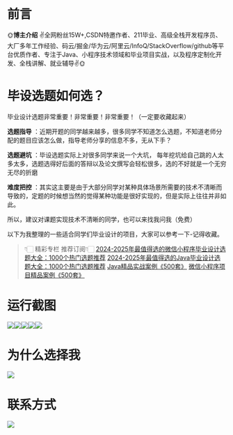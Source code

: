# 前言

🌞**博主介绍**
✌全网粉丝15W+,CSDN特邀作者、211毕业、高级全栈开发程序员、大厂多年工作经验、码云/掘金/华为云/阿里云/InfoQ/StackOverflow/github等平台优质作者、专注于Java、小程序技术领域和毕业项目实战，以及程序定制化开发、全栈讲解、就业辅导✌🌞

# 毕设选题如何选？

毕业设计选题非常重要！非常重要！非常重要！（一定要收藏起来）

**选题指导** ：近期开题的同学越来越多，很多同学不知道怎么选题，不知道老师分配的题目应该怎么做，指导老师分享的信息不多，无从下手？

**选题避坑** ：毕设选题实际上对很多同学来说一个大坑，
每年挖坑给自己跳的人太多太多，选题选得好后面的答辩以及论文撰写会轻松很多，选的不好就是一个无穷无尽的折磨

**难度把控** ：其实这主要是由于大部分同学对某种具体场景所需要的技术不清晰而导致的，定题的时候想当然的觉得某种功能是很好实现的，但是实际上往往并非如此。

所以，建议对课题实现技术不清晰的同学，也可以来找我问我（免费）

以下为我整理的一些适合同学们毕业设计的项目，大家可以参考一下-记得收藏。

> 👇🏻 精彩专栏 推荐订阅👇🏻
> [2024-2025年最值得选的微信小程序毕业设计选题大全：1000个热门选题推荐](https://www.yuque.com/cxycsx/bve3ul)
> [2024-2025年最值得选的Java毕业设计选题大全：1000个热门选题推荐](https://www.yuque.com/cxycsx/bve3ul)
> [Java精品实战案例《500套》](https://www.yuque.com/cxycsx/bve3ul)
> [微信小程序项目精品案例《500套》](https://www.yuque.com/cxycsx/bve3ul)

# 运行截图

![](http://www.bysj52.com/uploadfile/ueditor/image/202306/%E6%AF%95%E8%AE%BEssm552%E5%8F%8C%E5%87%8F%E5%90%8E%E5%88%9D%E5%B0%8F%E6%95%99%E8%82%B2%E8%AF%BE%E5%A4%96%E5%AD%A6%E4%B9%A0%E7%94%9F%E6%B4%BB%E6%B4%BB%E5%8A%A8%E5%B9%B3%E5%8F%B0%E7%9A%84+vue%E6%AF%95%E4%B8%9A%E8%AE%BE%E8%AE%A1/4.png)![](http://www.bysj52.com/uploadfile/ueditor/image/202306/%E6%AF%95%E8%AE%BEssm552%E5%8F%8C%E5%87%8F%E5%90%8E%E5%88%9D%E5%B0%8F%E6%95%99%E8%82%B2%E8%AF%BE%E5%A4%96%E5%AD%A6%E4%B9%A0%E7%94%9F%E6%B4%BB%E6%B4%BB%E5%8A%A8%E5%B9%B3%E5%8F%B0%E7%9A%84+vue%E6%AF%95%E4%B8%9A%E8%AE%BE%E8%AE%A1/2.png)![](http://www.bysj52.com/uploadfile/ueditor/image/202306/%E6%AF%95%E8%AE%BEssm552%E5%8F%8C%E5%87%8F%E5%90%8E%E5%88%9D%E5%B0%8F%E6%95%99%E8%82%B2%E8%AF%BE%E5%A4%96%E5%AD%A6%E4%B9%A0%E7%94%9F%E6%B4%BB%E6%B4%BB%E5%8A%A8%E5%B9%B3%E5%8F%B0%E7%9A%84+vue%E6%AF%95%E4%B8%9A%E8%AE%BE%E8%AE%A1/1.png)![](http://www.bysj52.com/uploadfile/ueditor/image/202306/%E6%AF%95%E8%AE%BEssm552%E5%8F%8C%E5%87%8F%E5%90%8E%E5%88%9D%E5%B0%8F%E6%95%99%E8%82%B2%E8%AF%BE%E5%A4%96%E5%AD%A6%E4%B9%A0%E7%94%9F%E6%B4%BB%E6%B4%BB%E5%8A%A8%E5%B9%B3%E5%8F%B0%E7%9A%84+vue%E6%AF%95%E4%B8%9A%E8%AE%BE%E8%AE%A1/3.png)![](http://www.bysj52.com/uploadfile/ueditor/image/202306/%E6%AF%95%E8%AE%BEssm552%E5%8F%8C%E5%87%8F%E5%90%8E%E5%88%9D%E5%B0%8F%E6%95%99%E8%82%B2%E8%AF%BE%E5%A4%96%E5%AD%A6%E4%B9%A0%E7%94%9F%E6%B4%BB%E6%B4%BB%E5%8A%A8%E5%B9%B3%E5%8F%B0%E7%9A%84+vue%E6%AF%95%E4%B8%9A%E8%AE%BE%E8%AE%A1/5.png)

# 为什么选择我

![](http://upload.cxycsx.vip/%E6%9C%AA%E5%91%BD%E5%90%8D__2024-09-06+10_52_44.jpg)

# 联系方式

![](http://upload.cxycsx.vip/%E5%BE%AE%E4%BF%A1%E5%9B%BE%E7%89%87_20240828141834.jpg)

